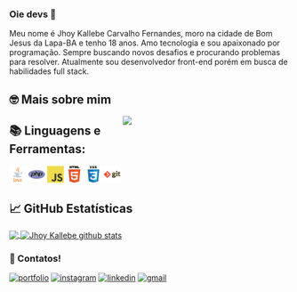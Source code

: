 ### Oie devs 👋

Meu nome é Jhoy Kallebe Carvalho Fernandes, moro na cidade de Bom Jesus da Lapa-BA e tenho 18 anos. Amo tecnologia e sou apaixonado por programação. Sempre buscando novos desafios e procurando problemas para resolver. Atualmente sou desenvolvedor front-end porém em busca de habilidades full stack.

## 🤓 Mais sobre mim

<img align="right" width="300" src="https://i2.wp.com/allhtaccess.info/wp-content/uploads/2018/03/programming.gif?fit=1281%2C716&ssl=1" />

## 📚 Linguagens e Ferramentas:  

<code><img height="30" src="https://raw.githubusercontent.com/github/explore/80688e429a7d4ef2fca1e82350fe8e3517d3494d/topics/java/java.png"></code>
<code><img height="30" src="https://raw.githubusercontent.com/github/explore/80688e429a7d4ef2fca1e82350fe8e3517d3494d/topics/php/php.png"></code>
<code><img height="30" src="https://raw.githubusercontent.com/github/explore/80688e429a7d4ef2fca1e82350fe8e3517d3494d/topics/javascript/javascript.png"></code>
<code><img height="30" src="https://raw.githubusercontent.com/github/explore/80688e429a7d4ef2fca1e82350fe8e3517d3494d/topics/html/html.png"></code>
<code><img height="30" src="https://raw.githubusercontent.com/github/explore/80688e429a7d4ef2fca1e82350fe8e3517d3494d/topics/css/css.png"></code>
<code><img height="30" src="https://raw.githubusercontent.com/github/explore/80688e429a7d4ef2fca1e82350fe8e3517d3494d/topics/git/git.png"></code>

## 📈 GitHub Estatísticas

<a href="https://github.com/Gurupreet">
  <img align="center" src="https://github-readme-stats.vercel.app/api/top-langs/?username=Jhoy-Kallebe&theme=dracula&hide_langs_below=1" />
</a>

<a href="https://github.com/Gurupreet">
 <img align="center" src="https://github-readme-stats.vercel.app/api?username=Jhoy-Kallebe&show_icons=true&theme=dracula&line_height=27" alt="Jhoy Kallebe github stats"/>
</a>

<br>

### 📱 Contatos!

[![portfolio](https://img.shields.io/badge/website-000000?style=for-the-badge&logo=About.me&logoColor=white)](https://jhoy-kallebe.github.io/Portfolio/src/app/) 
[![instagram](https://img.shields.io/badge/Instagram-E4405F?style=for-the-badge&logo=instagram&logoColor=white)](https://www.instagram.com/jhoy_kallebe09/)
[![linkedin](https://img.shields.io/badge/LinkedIn-0077B5?style=for-the-badge&logo=linkedin&logoColor=white)](https://www.linkedin.com/in/jhoy-kallebe-120791205/)
[![gmail](https://img.shields.io/badge/Gmail-D14836?style=for-the-badge&logo=gmail&logoColor=white)](jhoykallebecontato@gmail.com)
